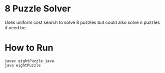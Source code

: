 # 8 Puzzle Solver
Uses uniform cost search to solve 8 puzzles but could also solve n puzzles if need be.

# How to Run
```
javac eightPuzzle.java
java eightPuzzle
```
